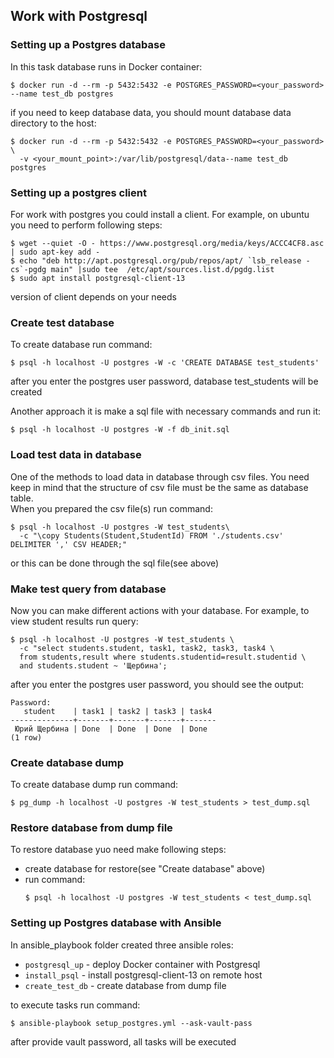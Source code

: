 ## Work with Postgresql

### Setting up a Postgres database
In this task database runs in Docker container:
```angular2html
$ docker run -d --rm -p 5432:5432 -e POSTGRES_PASSWORD=<your_password> --name test_db postgres
```
if you need to keep database data, you should mount database data directory to the host:
```angular2html
$ docker run -d --rm -p 5432:5432 -e POSTGRES_PASSWORD=<your_password> \
  -v <your_mount_point>:/var/lib/postgresql/data--name test_db postgres
```

### Setting up a postgres client
For work with postgres you could install a client. For example, on ubuntu you need to perform following steps:
```angular2html
$ wget --quiet -O - https://www.postgresql.org/media/keys/ACCC4CF8.asc | sudo apt-key add -
$ echo "deb http://apt.postgresql.org/pub/repos/apt/ `lsb_release -cs`-pgdg main" |sudo tee  /etc/apt/sources.list.d/pgdg.list
$ sudo apt install postgresql-client-13
```
version of client depends on your needs

### Create test database
To create database run command:
```angular2html
$ psql -h localhost -U postgres -W -c 'CREATE DATABASE test_students'
```
after you enter the postgres user password, database test_students will be created  

Another approach it is make a sql file with necessary commands and run it:
```
$ psql -h localhost -U postgres -W -f db_init.sql
```

### Load test data in database
One of the methods to load data in database through csv files. You need keep in mind that the structure of csv file must be the same as database table.  
When you prepared the csv file(s) run command:
```angular2html
$ psql -h localhost -U postgres -W test_students\
  -c "\copy Students(Student,StudentId) FROM './students.csv' DELIMITER ',' CSV HEADER;"
```
or this can be done through the sql file(see above)


### Make test query from database
Now you can make different actions with your database. For example, to view student results run query:
```
$ psql -h localhost -U postgres -W test_students \
  -c "select students.student, task1, task2, task3, task4 \
  from students,result where students.studentid=result.studentid \
  and students.student ~ 'Щербина';
```
after you enter the postgres user password, you should see the output:
```angular2html
Password: 
   student    | task1 | task2 | task3 | task4 
--------------+-------+-------+-------+-------
 Юрий Щербина | Done  | Done  | Done  | Done
(1 row)
```

### Create database dump
To create database dump run command:
```angular2html
$ pg_dump -h localhost -U postgres -W test_students > test_dump.sql
```

### Restore database from dump file
To restore database yuo need make following steps:
* create database for restore(see "Create database" above)
* run command:
  ```angular2html
  $ psql -h localhost -U postgres -W test_students < test_dump.sql    
  ```

### Setting up Postgres database with Ansible
In ansible_playbook folder created three ansible roles:
* `postgresql_up` - deploy Docker container with Postgresql
* `install_psql` - install postgresql-client-13 on remote host
* `create_test_db` - create database from dump file  

to execute tasks run command:
```angular2html
$ ansible-playbook setup_postgres.yml --ask-vault-pass
```
after provide vault password, all tasks will be executed